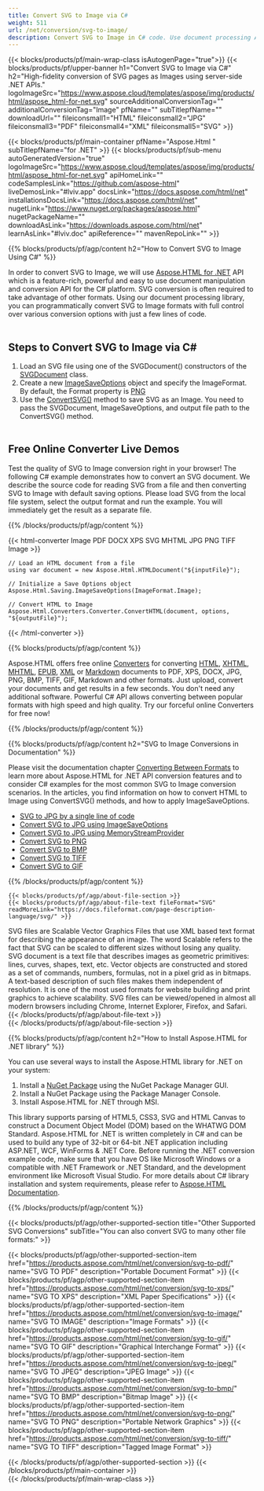 ```yaml
---
title: Convert SVG to Image via C# 
weight: 511
url: /net/conversion/svg-to-image/ 
description: Convert SVG to Image in C# code. Use document processing API for SVG to Image conversion within VB.NET, Asp.NET or any .NET based application.
---
```


{{< blocks/products/pf/main-wrap-class isAutogenPage="true">}}
{{< blocks/products/pf/upper-banner h1="Convert SVG to Image via C#" h2="High-fidelity conversion of SVG pages as Images using server-side .NET APIs." logoImageSrc="https://www.aspose.cloud/templates/aspose/img/products/html/aspose_html-for-net.svg" sourceAdditionalConversionTag="" additionalConversionTag="Image" pfName="" subTitlepfName="" downloadUrl="" fileiconsmall1="HTML" fileiconsmall2="JPG" fileiconsmall3="PDF" fileiconsmall4="XML" fileiconsmall5="SVG" >}}

{{< blocks/products/pf/main-container pfName="Aspose.Html " subTitlepfName="for .NET" >}}
{{< blocks/products/pf/sub-menu autoGeneratedVersion="true" logoImageSrc="https://www.aspose.cloud/templates/aspose/img/products/html/aspose_html-for-net.svg" apiHomeLink="" codeSamplesLink="https://github.com/aspose-html" liveDemosLink="#lviv.app" docsLink="https://docs.aspose.com/html/net" installationsDocsLink="https://docs.aspose.com/html/net" nugetLink="https://www.nuget.org/packages/aspose.html" nugetPackageName="" downloadAsLink="https://downloads.aspose.com/html/net" learnAsLink="#lviv.doc" apiReference="" mavenRepoLink="" >}}

{{% blocks/products/pf/agp/content h2="How to Convert SVG to Image Using C#" %}}

In order to convert SVG to Image, we will use [Aspose.HTML for .NET](https://products.aspose.com/html/net/) API which is a feature-rich, powerful and easy to use document manipulation and conversion API for the C# platform. SVG conversion is often required to take advantage of other formats. Using our document processing library, you can programmatically convert SVG to Image formats with full control over various conversion options with just a few lines of code.</br></br>

<h2> Steps to Convert SVG to Image via C# </h2>

1.  Load an SVG file using one of the SVGDocument() constructors of the [SVGDocument](https://apireference.aspose.com/html/net/aspose.html.dom.svg/svgdocument) class.
1.  Create a new [ImageSaveOptions](https://apireference.aspose.com/html/net/aspose.html.saving/imagesaveoptions) object and specify the ImageFormat. By default, the Format property is [PNG](https://apireference.aspose.com/html/net/aspose.html.rendering.image/imageformat)
1.  Use the [ConvertSVG()](https://apireference.aspose.com/html/net/aspose.html.converters.converter/convertsvg/methods/3) method to save SVG as an Image. You need to pass the SVGDocument, ImageSaveOptions, and output file path to the ConvertSVG() method.</br></br>

<a id=lviv.app />
<h2> Free Online Converter Live Demos </h2>
<p> Test the quality of SVG to Image conversion right in your browser! The following C# example demonstrates how to convert an SVG document. We describe the source code for reading SVG from a file and then converting SVG to Image with default saving options. Please load SVG from the local file system, select the output format and run the example. You will immediately get the result as a separate file.</p>
{{% /blocks/products/pf/agp/content %}}

{{< html-converter Image PDF DOCX XPS SVG MHTML JPG PNG TIFF Image >}}

	// Load an HTML document from a file
	using var document = new Aspose.Html.HTMLDocument("${inputFile}"); 
	
	// Initialize a Save Options object
	Aspose.Html.Saving.ImageSaveOptions(ImageFormat.Image);		
	
	// Convert HTML to Image 
	Aspose.Html.Converters.Converter.ConvertHTML(document, options, "${outputFile}"); 	
{{< /html-converter >}} 

{{% blocks/products/pf/agp/content  %}}
<p>Aspose.HTML offers free online <a href="https://products.aspose.app/html/conversion" target="_blank">Converters</a> for converting <a href="https://products.aspose.app/html/conversion/html" target="_blank">HTML</a>, <a href="https://products.aspose.app/html/conversion/xhtml" target="_blank">XHTML</a>, <a href="https://products.aspose.app/html/conversion/mhtml" target="_blank">MHTML</a>, <a href="https://products.aspose.app/html/conversion/epub" target="_blank">EPUB</a>, <a href="https://products.aspose.app/html/conversion/xml" target="_blank">XML</a> or <a href="https://products.aspose.app/html/conversion/SVG" target="_blank">Markdown</a> documents to PDF, XPS, DOCX, JPG, PNG, BMP, TIFF, GIF, Markdown and other formats. Just upload, convert your documents and get results in a few seconds. You don't need any additional software. Powerful C# API allows converting between popular formats with high speed and high quality. Try our forceful online Converters for free now!</p>

{{% /blocks/products/pf/agp/content  %}}

<a id=lviv.doc />
{{% blocks/products/pf/agp/content h2="SVG to Image Conversions in Documentation" %}}

Please visit the documentation chapter [Converting Between Formats](https://docs.aspose.com/html/net/converting-between-formats/) to learn more about Aspose.HTML for .NET API conversion features and to consider C# examples for the most common SVG to Image conversion scenarios. In the articles, you find information on how to convert HTML to Image using ConvertSVG() methods, and how to apply ImageSaveOptions.</br>
<div>
	<ul>
		<li><a href="https://docs.aspose.com/html/net/converting-between-formats/svg-to-jpg/#svg-to-jpg-by-a-single-line-of-code" target="_blank">SVG to JPG by a single line of code</a></li>
		<li><a href="https://docs.aspose.com/html/net/converting-between-formats/svg-to-jpg/#convert-svg-to-jpg-using-imagesaveoptions" target="_blank">Convert SVG to JPG using ImageSaveOptions</a></li>
		<li><a href="https://docs.aspose.com/html/net/converting-between-formats/svg-to-jpg/#output-stream-providers" target="_blank">Convert SVG to JPG using MemoryStreamProvider</a></li>
		<li><a href="https://docs.aspose.com/html/net/converting-between-formats/svg-to-png/" target="_blank">Convert SVG to PNG</a></li>
		<li><a href="https://docs.aspose.com/html/net/converting-between-formats/svg-to-bmp/" target="_blank">Convert SVG to BMP</a></li>
		<li><a href="https://docs.aspose.com/html/net/converting-between-formats/svg-to-tiff/" target="_blank">Convert SVG to TIFF</a></li>
		<li><a href="https://docs.aspose.com/html/net/converting-between-formats/svg-to-gif/" target="_blank">Convert SVG to GIF</a></li>						
	</ul>		
</div>

{{% /blocks/products/pf/agp/content %}}   
	
<!-- aboutfile Starts -->
	
    {{< blocks/products/pf/agp/about-file-section >}}     
    {{< blocks/products/pf/agp/about-file-text fileFormat="SVG" readMoreLink="https://docs.fileformat.com/page-description-language/svg/" >}}
SVG files are Scalable Vector Graphics Files that use XML based text format for describing the appearance of an image. The word Scalable refers to the fact that SVG can be scaled to different sizes without losing any quality. SVG document is a text file that describes images as geometric primitives: lines, curves, shapes, text, etc. Vector objects are constructed and stored as a set of commands, numbers, formulas, not in a pixel grid as in bitmaps. A text-based description of such files makes them independent of resolution. It is one of the most used formats for website building and print graphics to achieve scalability. SVG files can be viewed/opened in almost all modern browsers including Chrome, Internet Explorer, Firefox, and Safari.
    {{< /blocks/products/pf/agp/about-file-text >}}    
	{{< /blocks/products/pf/agp/about-file-section >}}		

<!-- aboutfile Ends -->

{{% blocks/products/pf/agp/content h2="How to Install Aspose.HTML for .NET library" %}}

You can use several ways to install the Aspose.HTML library for .NET on your system:
1. Install a <a href="https://www.nuget.org/packages/aspose.html" target="_blank">NuGet Package</a> using the NuGet Package Manager GUI.
1. Install a NuGet Package using the Package Manager Console.
1. Install Aspose.HTML for .NET through MSI.</br>  

This library supports parsing of HTML5, CSS3, SVG and HTML Canvas to construct a Document Object Model (DOM) based on the WHATWG DOM Standard. Aspose.HTML for .NET is written completely in C# and can be used to build any type of 32-bit or 64-bit .NET application including ASP.NET, WCF, WinForms & .NET Core. Before running the .NET conversion example code, make sure that you have OS like Microsoft Windows or a compatible with .NET Framework or .NET Standard, and the development environment like Microsoft Visual Studio.
  For more details about C# library installation and system requirements, please refer to [Aspose.HTML Documentation](https://docs.aspose.com/html/net/getting-started/).

{{% /blocks/products/pf/agp/content  %}}

{{< blocks/products/pf/agp/other-supported-section title="Other Supported SVG Conversions" subTitle="You can also convert SVG to many other file formats:" >}}

{{< blocks/products/pf/agp/other-supported-section-item href="https://products.aspose.com/html/net/conversion/svg-to-pdf/" name="SVG TO PDF" description="Portable Document Format" >}}
{{< blocks/products/pf/agp/other-supported-section-item href="https://products.aspose.com/html/net/conversion/svg-to-xps/" name="SVG TO XPS" description="XML Paper Specifications" >}}
{{< blocks/products/pf/agp/other-supported-section-item href="https://products.aspose.com/html/net/conversion/svg-to-image/" name="SVG TO IMAGE" description="Image Formats" >}}
{{< blocks/products/pf/agp/other-supported-section-item href="https://products.aspose.com/html/net/conversion/svg-to-gif/" name="SVG TO GIF" description="Graphical Interchange Format" >}}
{{< blocks/products/pf/agp/other-supported-section-item href="https://products.aspose.com/html/net/conversion/svg-to-jpeg/" name="SVG TO JPEG" description="JPEG Image" >}}
{{< blocks/products/pf/agp/other-supported-section-item href="https://products.aspose.com/html/net/conversion/svg-to-bmp/" name="SVG TO BMP" description="Bitmap Image" >}}
{{< blocks/products/pf/agp/other-supported-section-item href="https://products.aspose.com/html/net/conversion/svg-to-png/" name="SVG TO PNG" description="Portable Network Graphics" >}}
{{< blocks/products/pf/agp/other-supported-section-item href="https://products.aspose.com/html/net/conversion/svg-to-tiff/" name="SVG TO TIFF" description="Tagged Image Format" >}}

{{< /blocks/products/pf/agp/other-supported-section >}}
{{< /blocks/products/pf/main-container >}}    
{{< /blocks/products/pf/main-wrap-class >}}